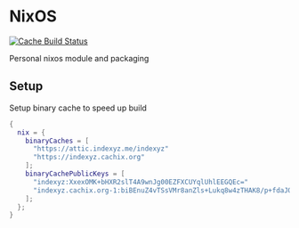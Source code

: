 # NixOS

[![Cache Build Status](https://img.shields.io/drone/build/X01A/nixos?label=Cache%20Build&server=https%3A%2F%2Fflame.indexyz.me)](https://flame.indexyz.me/X01A/nixos)

Personal nixos module and packaging

## Setup

Setup binary cache to speed up build

```nix
{
  nix = {
    binaryCaches = [
      "https://attic.indexyz.me/indexyz"
      "https://indexyz.cachix.org"
    ];
    binaryCachePublicKeys = [
      "indexyz:XxexOMK+bHXR2slT4A9wnJg00EZFXCUYqlUhlEEGQEc="
      "indexyz.cachix.org-1:biBEnuZ4vTSsVMr8anZls+Lukq8w4zTHAK8/p+fdaJQ="
    ];
  };
}
```


